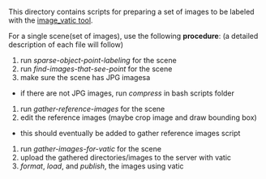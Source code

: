 This directory contains scripts for preparing a set of images to be labeled 
with the [image_vatic tool](https://github.com/pammirato/image_vatic).


For a single scene(set of images), use the following **procedure**:
(a detailed description of each file will follow)


1. run _sparse-object-point-labeling_ for the scene
1. run _find-images-that-see-point_ for the scene
1. make sure the scene has JPG imagesa
  * if there are not JPG images, run _compress_ in bash scripts folder
1. run _gather-reference-images_ for the scene
1. edit the reference images (maybe crop image and draw bounding box)
  * this should eventually be added to gather reference images script
1. run _gather-images-for-vatic_ for the scene
1. upload the gathered directories/images to the server with vatic
1. _format_, _load_, and _publish_, the images using vatic

